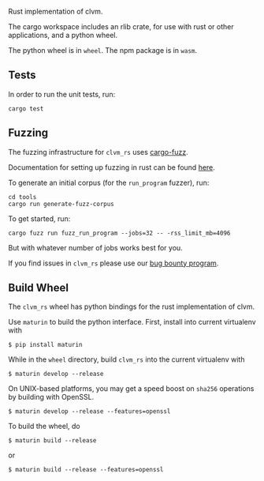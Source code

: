 Rust implementation of clvm.

The cargo workspace includes an rlib crate, for use with rust or other applications, and a python wheel.

The python wheel is in `wheel`. The npm package is in `wasm`.

## Tests

In order to run the unit tests, run:

```
cargo test
```

## Fuzzing

The fuzzing infrastructure for `clvm_rs` uses [cargo-fuzz](https://github.com/rust-fuzz/cargo-fuzz).

Documentation for setting up fuzzing in rust can be found [here](https://rust-fuzz.github.io/book/cargo-fuzz.html).

To generate an initial corpus (for the `run_program` fuzzer), run:

```
cd tools
cargo run generate-fuzz-corpus
```

To get started, run:

```
cargo fuzz run fuzz_run_program --jobs=32 -- -rss_limit_mb=4096
```

But with whatever number of jobs works best for you.

If you find issues in `clvm_rs` please use our [bug bounty program](https://hackerone.com/chia_network).

## Build Wheel

The `clvm_rs` wheel has python bindings for the rust implementation of clvm.

Use `maturin` to build the python interface. First, install into current virtualenv with

```
$ pip install maturin
```

While in the `wheel` directory, build `clvm_rs` into the current virtualenv with

```
$ maturin develop --release
```

On UNIX-based platforms, you may get a speed boost on `sha256` operations by building
with OpenSSL.

```
$ maturin develop --release --features=openssl
```

To build the wheel, do

```
$ maturin build --release
```

or

```
$ maturin build --release --features=openssl
```
